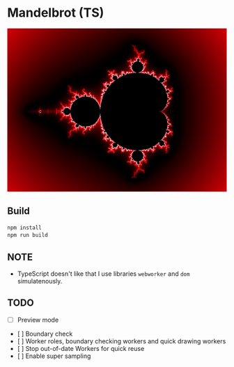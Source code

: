 # Mandelbrot (TS)

![](res/mandelbrot.png)

## Build

```sh
npm install
npm run build
```

## NOTE

* TypeScript doesn't like that I use libraries `webworker` and `dom` simulatenously.

## TODO

* [ ] Preview mode
* [ ] Boundary check
* [ ] Worker roles, boundary checking workers and quick drawing workers
* [ ] Stop out-of-date Workers for quick reuse
* [ ] Enable super sampling